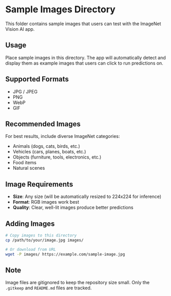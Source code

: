 # Sample Images Directory

This folder contains sample images that users can test with the ImageNet Vision AI app.

## Usage

Place sample images in this directory. The app will automatically detect and display them as example images that users can click to run predictions on.

## Supported Formats

- JPG / JPEG
- PNG
- WebP
- GIF

## Recommended Images

For best results, include diverse ImageNet categories:
- Animals (dogs, cats, birds, etc.)
- Vehicles (cars, planes, boats, etc.)
- Objects (furniture, tools, electronics, etc.)
- Food items
- Natural scenes

## Image Requirements

- **Size**: Any size (will be automatically resized to 224x224 for inference)
- **Format**: RGB images work best
- **Quality**: Clear, well-lit images produce better predictions

## Adding Images

```bash
# Copy images to this directory
cp /path/to/your/image.jpg images/

# Or download from URL
wget -P images/ https://example.com/sample-image.jpg
```

## Note

Image files are gitignored to keep the repository size small. Only the `.gitkeep` and `README.md` files are tracked.
